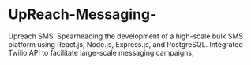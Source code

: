# UpReach-Messaging-
 Upreach SMS: Spearheading the development of a high-scale bulk SMS platform using React.js, Node.js, Express.js, and PostgreSQL. Integrated Twilio API to facilitate large-scale messaging campaigns,
